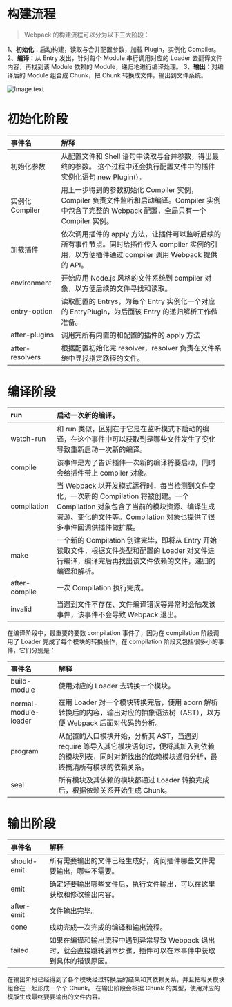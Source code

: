 <!--
 * @Descripttion: Webpack 的构建流程
 * @version:
 * @Author: cholee
 * @Date: 2020-08-25 15:00:00
 * @LastEditors: cholee
 * @LastEditTime: 2020-08-25 15:55:05
-->

# 构建流程

> Webpack 的构建流程可以分为以下三大阶段：

1、**初始化**：启动构建，读取与合并配置参数，加载 Plugin，实例化 Compiler。
2、**编译**：从 Entry 发出，针对每个 Module 串行调用对应的 Loader 去翻译文件内容，再找到该 Module 依赖的 Module，递归地进行编译处理。
3、**输出**：对编译后的 Module 组合成 Chunk，把 Chunk 转换成文件，输出到文件系统。

![Image text](/images/pross.png)

# 初始化阶段

| 事件名          | 解释                                                                                                                                               |
| :-------------- | :------------------------------------------------------------------------------------------------------------------------------------------------- |
| 初始化参数      | 从配置文件和 Shell 语句中读取与合并参数，得出最终的参数。 这个过程中还会执行配置文件中的插件实例化语句 new Plugin()。                              |
| 实例化 Compiler | 用上一步得到的参数初始化 Compiler 实例，Compiler 负责文件监听和启动编译。Compiler 实例中包含了完整的 Webpack 配置，全局只有一个 Compiler 实例。    |
| 加载插件        | 依次调用插件的 apply 方法，让插件可以监听后续的所有事件节点。同时给插件传入 compiler 实例的引用，以方便插件通过 compiler 调用 Webpack 提供的 API。 |
| environment     | 开始应用 Node.js 风格的文件系统到 compiler 对象，以方便后续的文件寻找和读取。                                                                      |
| entry-option    | 读取配置的 Entrys，为每个 Entry 实例化一个对应的 EntryPlugin，为后面该 Entry 的递归解析工作做准备。                                                |
| after-plugins   | 调用完所有内置的和配置的插件的 apply 方法                                                                                                          | 。 |
| after-resolvers | 根据配置初始化完 resolver，resolver 负责在文件系统中寻找指定路径的文件。                                                                           |

# 编译阶段

| run           | 启动一次新的编译。                                                                                                                                                                                        |
| :------------ | :-------------------------------------------------------------------------------------------------------------------------------------------------------------------------------------------------------- |
| watch-run     | 和 run 类似，区别在于它是在监听模式下启动的编译，在这个事件中可以获取到是哪些文件发生了变化导致重新启动一次新的编译。                                                                                     |
| compile       | 该事件是为了告诉插件一次新的编译将要启动，同时会给插件带上 compiler 对象。                                                                                                                                |
| compilation   | 当 Webpack 以开发模式运行时，每当检测到文件变化，一次新的 Compilation 将被创建。一个 Compilation 对象包含了当前的模块资源、编译生成资源、变化的文件等。Compilation 对象也提供了很多事件回调供插件做扩展。 |
| make          | 一个新的 Compilation 创建完毕，即将从 Entry 开始读取文件，根据文件类型和配置的 Loader 对文件进行编译，编译完后再找出该文件依赖的文件，递归的编译和解析。                                                  |
| after-compile | 一次 Compilation 执行完成。                                                                                                                                                                               |
| invalid       | 当遇到文件不存在、文件编译错误等异常时会触发该事件，该事件不会导致 Webpack 退出。                                                                                                                         |

在编译阶段中，最重要的要数 compilation 事件了，因为在 compilation 阶段调用了 Loader 完成了每个模块的转换操作，在 compilation 阶段又包括很多小的事件，它们分别是：

| 事件名               | 解释                                                                                                                                                            |
| :------------------- | :-------------------------------------------------------------------------------------------------------------------------------------------------------------- |
| build-module         | 使用对应的 Loader 去转换一个模块。                                                                                                                              |
| normal-module-loader | 在用 Loader 对一个模块转换完后，使用 acorn 解析转换后的内容，输出对应的抽象语法树（AST），以方便 Webpack 后面对代码的分析。                                     |
| program              | 从配置的入口模块开始，分析其 AST，当遇到 require 等导入其它模块语句时，便将其加入到依赖的模块列表，同时对新找出的依赖模块递归分析，最终搞清所有模块的依赖关系。 |
| seal                 | 所有模块及其依赖的模块都通过 Loader 转换完成后，根据依赖关系开始生成 Chunk。                                                                                    |

# 输出阶段

| 事件名      | 解释                                                                                                              |
| :---------- | :---------------------------------------------------------------------------------------------------------------- |
| should-emit | 所有需要输出的文件已经生成好，询问插件哪些文件需要输出，哪些不需要。                                              |
| emit        | 确定好要输出哪些文件后，执行文件输出，可以在这里获取和修改输出内容。                                              |
| after-emit  | 文件输出完毕。                                                                                                    |
| done        | 成功完成一次完成的编译和输出流程。                                                                                |
| failed      | 如果在编译和输出流程中遇到异常导致 Webpack 退出时，就会直接跳转到本步骤，插件可以在本事件中获取到具体的错误原因。 |

在输出阶段已经得到了各个模块经过转换后的结果和其依赖关系，并且把相关模块组合在一起形成一个个 Chunk。 在输出阶段会根据 Chunk 的类型，使用对应的模版生成最终要要输出的文件内容。
